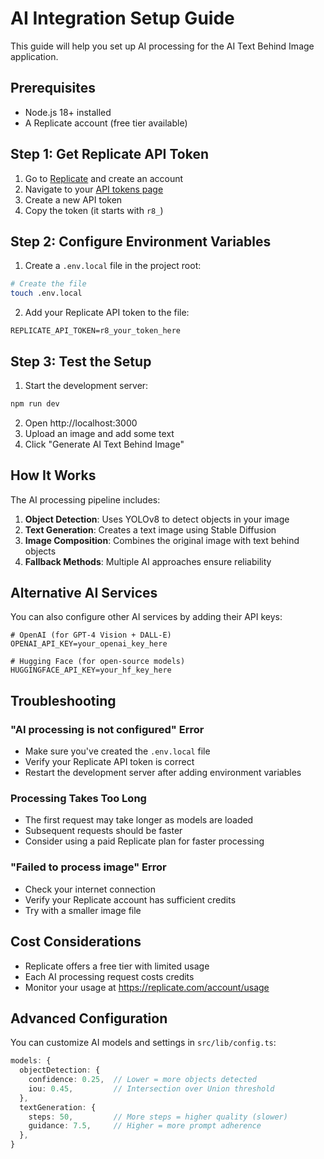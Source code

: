 # AI Integration Setup Guide

This guide will help you set up AI processing for the AI Text Behind Image application.

## Prerequisites

- Node.js 18+ installed
- A Replicate account (free tier available)

## Step 1: Get Replicate API Token

1. Go to [Replicate](https://replicate.com) and create an account
2. Navigate to your [API tokens page](https://replicate.com/account/api-tokens)
3. Create a new API token
4. Copy the token (it starts with `r8_`)

## Step 2: Configure Environment Variables

1. Create a `.env.local` file in the project root:
```bash
# Create the file
touch .env.local
```

2. Add your Replicate API token to the file:
```env
REPLICATE_API_TOKEN=r8_your_token_here
```

## Step 3: Test the Setup

1. Start the development server:
```bash
npm run dev
```

2. Open http://localhost:3000
3. Upload an image and add some text
4. Click "Generate AI Text Behind Image"

## How It Works

The AI processing pipeline includes:

1. **Object Detection**: Uses YOLOv8 to detect objects in your image
2. **Text Generation**: Creates a text image using Stable Diffusion
3. **Image Composition**: Combines the original image with text behind objects
4. **Fallback Methods**: Multiple AI approaches ensure reliability

## Alternative AI Services

You can also configure other AI services by adding their API keys:

```env
# OpenAI (for GPT-4 Vision + DALL-E)
OPENAI_API_KEY=your_openai_key_here

# Hugging Face (for open-source models)
HUGGINGFACE_API_KEY=your_hf_key_here
```

## Troubleshooting

### "AI processing is not configured" Error
- Make sure you've created the `.env.local` file
- Verify your Replicate API token is correct
- Restart the development server after adding environment variables

### Processing Takes Too Long
- The first request may take longer as models are loaded
- Subsequent requests should be faster
- Consider using a paid Replicate plan for faster processing

### "Failed to process image" Error
- Check your internet connection
- Verify your Replicate account has sufficient credits
- Try with a smaller image file

## Cost Considerations

- Replicate offers a free tier with limited usage
- Each AI processing request costs credits
- Monitor your usage at https://replicate.com/account/usage

## Advanced Configuration

You can customize AI models and settings in `src/lib/config.ts`:

```typescript
models: {
  objectDetection: {
    confidence: 0.25,  // Lower = more objects detected
    iou: 0.45,         // Intersection over Union threshold
  },
  textGeneration: {
    steps: 50,         // More steps = higher quality (slower)
    guidance: 7.5,     // Higher = more prompt adherence
  },
}
```



